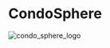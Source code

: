# CondoSphere
![condo_sphere_logo](https://github.com/user-attachments/assets/6a201585-419a-43e7-affd-530005ce7343)
